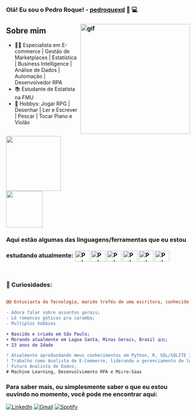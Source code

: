 <h3 align="left"> Olá! Eu sou o Pedro Roque! - <a href="https://discordapp.com/users/themoondusth">pedroquexd</a>  👻 💻 <h3>

  
<img align="right" style="margin-bottom: 30px;" src="https://i.picasion.com/pic92/e568c2c6d085fab862cbaec41482fbb8.gif" min-width="300px" max-height="300px" width="300px" alt="gif"/>

## Sobre mim

- 🙋‍♂️ Especialista em E-commerce | Gestão de Marketplaces | Estatística | Business Intelligence | Análise de Dados | Automação | Desenvolvedor RPA
- 📚 Estudante de Estatísta na FMU 
- 🧩 Hobbys: Jogar RPG | Desenhar | Ler e Escrever | Pescar | Tocar Piano e Violão
  
##

<a href="https://github.com/pedroroquexd">
  <img height=150 align="center" src="https://github-readme-stats.vercel.app/api?username=pedroroquexd&show_icons=true&theme=midnight-purple&count_private=true"/>
</a>
<a href="https://github.com/anuraghazra/convoychat">
  <img height=100 align="center" src="https://github-readme-stats.vercel.app/api/top-langs?username=pedroroquexd&layout=compact&langs_count=168&card_width=100&theme=midnight-purple" />
</a>

<h3> Aqui estão algumas das linguagens/ferramentas que eu estou estudando atualmente: 

<div style="display: inline-block; margin-bottom: 30px; margin-right: 30px;"><br>

<img align="center" alt="Pedro=CSharp" height="30" width="40" src="https://cdn.jsdelivr.net/gh/devicons/devicon@latest/icons/kaggle/kaggle-original-wordmark.svg">
<img align="center" alt="Pedro=CSharp" height="30" width="40" src="https://cdn.jsdelivr.net/gh/devicons/devicon@latest/icons/sqldeveloper/sqldeveloper-plain.svg">
<img align="center" alt="Pedro=CSharp" height="30" width="40" src="https://cdn.jsdelivr.net/gh/devicons/devicon@latest/icons/jupyter/jupyter-original-wordmark.svg">
<img align="center" alt="Pedro=CSharp" height="30" width="40" src="https://cdn.jsdelivr.net/gh/devicons/devicon@latest/icons/anaconda/anaconda-original.svg">
<img align="center" alt="Pedro=CSharp" height="30" width="40" src="https://cdn.jsdelivr.net/gh/devicons/devicon@latest/icons/nodejs/nodejs-original.svg">
<img align="center" alt="Pedro=CSharp" height="30" width="40" src="https://cdn.jsdelivr.net/gh/devicons/devicon@latest/icons/express/express-original-wordmark.svg">

</div>

### **🧐 Curiosidades:** 
```diff

@@ Entusiasta da Tecnologia, marido troféu de uma escritora, conhecido por ser multidisciplinar e amante da arte. @@

- Adora falar sobre assuntos gerais;
- Lê romances góticos pra caramba;
- Multiplos hobbies

+ Nascido e criado em São Paulo;
+ Morando atualmente em Lagoa Santa, Minas Gerais, Brasil 🇧🇷;
+ 23 anos de Idade

! Atualmente aprodundando meus conhecimentos em Python, R, SQL/SQLITE 3 e outras ferramentas voltadas para a Análise de Dasos, como: Power BI 
! Trabalho como Analista de E-Commerce, liderando o gerenciamento de lojas dentro de Marketplaces como Mercado Livre e Amazon;
! Futuro Analista de Dados;
# Machine Learning, Desenvolvimento RPA e Micro-Saas
```

### Para saber mais, ou simplesmente saber o que eu estou ouvindo no momento, você pode me encontrar aqui:

[![LinkedIn](https://img.shields.io/badge/LinkedIn-0077B5?style=for-the-badge&logo=linkedin&logoColor=white)](https://www.linkedin.com/in/pedroroquexd/)
[![Gmail](https://img.shields.io/badge/Gmail-D14836?style=for-the-badge&logo=gmail&logoColor=white)](mailto:pedroroquexd5@gmail.com)
[![Spotify](https://img.shields.io/badge/Spotify-1ED760?&style=for-the-badge&logo=spotify&logoColor=white)](https://open.spotify.com/user/31gnu5momfe3agnykynsncawuume?si=ia-GH8oXTae-yP6k7TrUbw)



